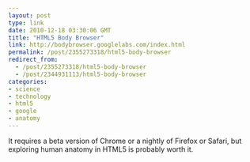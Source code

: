 ```yaml
---
layout: post
type: link
date: 2010-12-18 03:30:06 GMT
title: "HTML5 Body Browser"
link: http://bodybrowser.googlelabs.com/index.html
permalink: /post/2355273318/html5-body-browser
redirect_from: 
  - /post/2355273318/html5-body-browser
  - /post/2344931113/html5-body-browser
categories:
- science
- technology
- html5
- google
- anatomy
---
```

It requires a beta version of Chrome or a nightly of Firefox or Safari, but exploring human anatomy in HTML5 is probably worth it.
